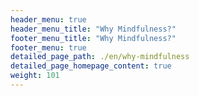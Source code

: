 ```yaml
---
header_menu: true
header_menu_title: "Why Mindfulness?"
footer_menu_title: "Why Mindfulness?"
footer_menu: true
detailed_page_path: ./en/why-mindfulness
detailed_page_homepage_content: true
weight: 101
---
```

